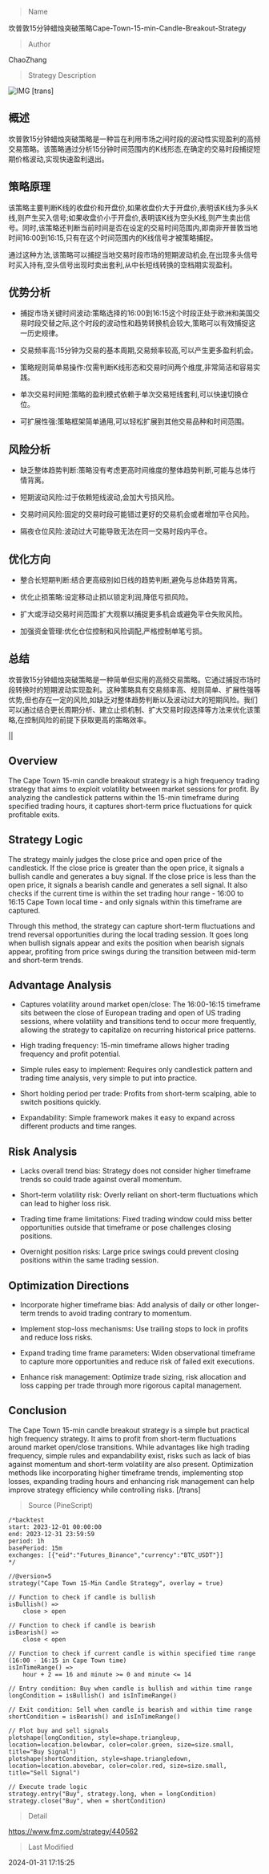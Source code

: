 
> Name

坎普敦15分钟蜡烛突破策略Cape-Town-15-min-Candle-Breakout-Strategy

> Author

ChaoZhang

> Strategy Description

![IMG](https://www.fmz.com/upload/asset/c75100c9259c62ba4e.png)
 [trans]
## 概述

坎普敦15分钟蜡烛突破策略是一种旨在利用市场之间时段的波动性实现盈利的高频交易策略。该策略通过分析15分钟时间范围内的K线形态,在确定的交易时段捕捉短期价格波动,实现快速盈利退出。

## 策略原理

该策略主要判断K线的收盘价和开盘价,如果收盘价大于开盘价,表明该K线为多头K线,则产生买入信号;如果收盘价小于开盘价,表明该K线为空头K线,则产生卖出信号。同时,该策略还判断当前时间是否在设定的交易时间范围内,即南非开普敦当地时间16:00到16:15,只有在这个时间范围内的K线信号才被策略捕捉。

通过这种方法,该策略可以捕捉当地交易时段市场的短期波动机会,在出现多头信号时买入持有,空头信号出现时卖出套利,从中长短线转换的空档期实现盈利。

## 优势分析

- 捕捉市场关键时间波动:策略选择的16:00到16:15这个时段正处于欧洲和美国交易时段交替之际,这个时段的波动性和趋势转换机会较大,策略可以有效捕捉这一历史规律。

- 交易频率高:15分钟为交易的基本周期,交易频率较高,可以产生更多盈利机会。

- 策略规则简单易操作:仅需判断K线形态和交易时间两个维度,非常简洁和容易实践。

- 单次交易时间短:策略的盈利模式依赖于单次交易短线套利,可以快速切换仓位。

- 可扩展性强:策略框架简单通用,可以轻松扩展到其他交易品种和时间范围。

## 风险分析

- 缺乏整体趋势判断:策略没有考虑更高时间维度的整体趋势判断,可能与总体行情背离。

- 短期波动风险:过于依赖短线波动,会加大亏损风险。

- 交易时间风险:固定的交易时段可能错过更好的交易机会或者增加平仓风险。

- 隔夜仓位风险:波动过大可能导致无法在同一交易时段内平仓。

## 优化方向

- 整合长短期判断:结合更高级别如日线的趋势判断,避免与总体趋势背离。

- 优化止损策略:设定移动止损以锁定利润,降低亏损风险。

- 扩大或浮动交易时间范围:扩大观察以捕捉更多机会或避免平仓失败风险。

- 加强资金管理:优化仓位控制和风险调配,严格控制单笔亏损。


## 总结

坎普敦15分钟蜡烛突破策略是一种简单但实用的高频交易策略。它通过捕捉市场时段转换时的短期波动实现盈利。这种策略具有交易频率高、规则简单、扩展性强等优势,但也存在一定的风险,如缺乏对整体趋势判断以及波动过大的短期风险。我们可以通过结合更长周期分析、建立止损机制、扩大交易时段选择等方法来优化该策略,在控制风险的前提下获取更高的策略效率。

||

## Overview

The Cape Town 15-min candle breakout strategy is a high frequency trading strategy that aims to exploit volatility between market sessions for profit. By analyzing the candlestick patterns within the 15-min timeframe during specified trading hours, it captures short-term price fluctuations for quick profitable exits.

## Strategy Logic

The strategy mainly judges the close price and open price of the candlestick. If the close price is greater than the open price, it signals a bullish candle and generates a buy signal. If the close price is less than the open price, it signals a bearish candle and generates a sell signal. It also checks if the current time is within the set trading hour range - 16:00 to 16:15 Cape Town local time - and only signals within this timeframe are captured. 

Through this method, the strategy can capture short-term fluctuations and trend reversal opportunities during the local trading session. It goes long when bullish signals appear and exits the position when bearish signals appear, profiting from price swings during the transition between mid-term and short-term trends.

## Advantage Analysis 

- Captures volatility around market open/close: The 16:00-16:15 timeframe sits between the close of European trading and open of US trading sessions, where volatility and transitions tend to occur more frequently, allowing the strategy to capitalize on recurring historical price patterns.

- High trading frequency: 15-min timeframe allows higher trading frequency and profit potential.

- Simple rules easy to implement: Requires only candlestick pattern and trading time analysis, very simple to put into practice.  

- Short holding period per trade: Profits from short-term scalping, able to switch positions quickly.

- Expandability: Simple framework makes it easy to expand across different products and time ranges.

## Risk Analysis

- Lacks overall trend bias: Strategy does not consider higher timeframe trends so could trade against overall momentum.  

- Short-term volatility risk: Overly reliant on short-term fluctuations which can lead to higher loss risk.

- Trading time frame limitations: Fixed trading window could miss better opportunities outside that timeframe or pose challenges closing positions.

- Overnight position risks: Large price swings could prevent closing positions within the same trading session.

## Optimization Directions

- Incorporate higher timeframe bias: Add analysis of daily or other longer-term trends to avoid trading contrary to momentum.

- Implement stop-loss mechanisms: Use trailing stops to lock in profits and reduce loss risks.

- Expand trading time frame parameters: Widen observational timeframe to capture more opportunities and reduce risk of failed exit executions. 

- Enhance risk management: Optimize trade sizing, risk allocation and loss capping per trade through more rigorous capital management.

## Conclusion

The Cape Town 15-min candle breakout strategy is a simple but practical high frequency strategy. It aims to profit from short-term fluctuations around market open/close transitions. While advantages like high trading frequency, simple rules and expandability exist, risks such as lack of bias against momentum and short-term volatility are also present. Optimization methods like incorporating higher timeframe trends, implementing stop losses, expanding trading hours and enhancing risk management can help improve strategy efficiency while controlling risks.
[/trans]



> Source (PineScript)

``` pinescript
/*backtest
start: 2023-12-01 00:00:00
end: 2023-12-31 23:59:59
period: 1h
basePeriod: 15m
exchanges: [{"eid":"Futures_Binance","currency":"BTC_USDT"}]
*/

//@version=5
strategy("Cape Town 15-Min Candle Strategy", overlay = true)

// Function to check if candle is bullish
isBullish() =>
    close > open

// Function to check if candle is bearish
isBearish() =>
    close < open

// Function to check if current candle is within specified time range (16:00 - 16:15 in Cape Town time)
isInTimeRange() =>
    hour + 2 == 16 and minute >= 0 and minute <= 14

// Entry condition: Buy when candle is bullish and within time range
longCondition = isBullish() and isInTimeRange()

// Exit condition: Sell when candle is bearish and within time range
shortCondition = isBearish() and isInTimeRange()

// Plot buy and sell signals
plotshape(longCondition, style=shape.triangleup, location=location.belowbar, color=color.green, size=size.small, title="Buy Signal")
plotshape(shortCondition, style=shape.triangledown, location=location.abovebar, color=color.red, size=size.small, title="Sell Signal")

// Execute trade logic
strategy.entry("Buy", strategy.long, when = longCondition)
strategy.close("Buy", when = shortCondition)

```

> Detail

https://www.fmz.com/strategy/440562

> Last Modified

2024-01-31 17:15:25
